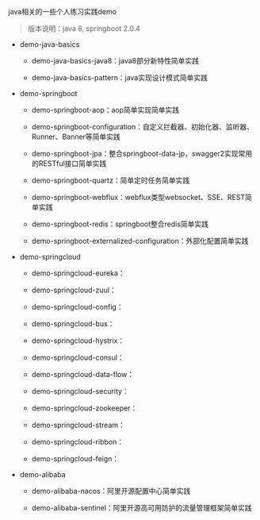 java相关的一些个人练习实践demo
> 版本说明：java 8, springboot 2.0.4

- demo-java-basics

    - demo-java-basics-java8：java8部分新特性简单实践

    - demo-java-basics-pattern：java实现设计模式简单实践
    
- demo-springboot

    - demo-springboot-aop：aop简单实现简单实践

    - demo-springboot-configuration：自定义拦截器、初始化器、监听器、Runner、Banner等简单实践

    - demo-springboot-jpa：整合springboot-data-jp，swagger2实现常用的RESTful接口简单实践

    - demo-springboot-quartz：简单定时任务简单实践

    - demo-springboot-webflux：webflux类型websocket、SSE、REST简单实践

    - demo-springboot-redis：springboot整合redis简单实践

    - demo-springboot-externalized-configuration：外部化配置简单实践

- demo-springcloud

    - demo-springcloud-eureka：
    
    - demo-springcloud-zuul：
    
    - demo-springcloud-config：
    
    - demo-springcloud-bus：
    
    - demo-springcloud-hystrix：
    
    - demo-springcloud-consul：
    
    - demo-springcloud-data-flow：
    
    - demo-springcloud-security：
    
    - demo-springcloud-zookeeper：
    
    - demo-springcloud-stream：
    
    - demo-springcloud-ribbon：
    
    - demo-springcloud-feign：

- demo-alibaba

    - demo-alibaba-nacos：阿里开源配置中心简单实践

    - demo-alibaba-sentinel：阿里开源高可用防护的流量管理框架简单实践

